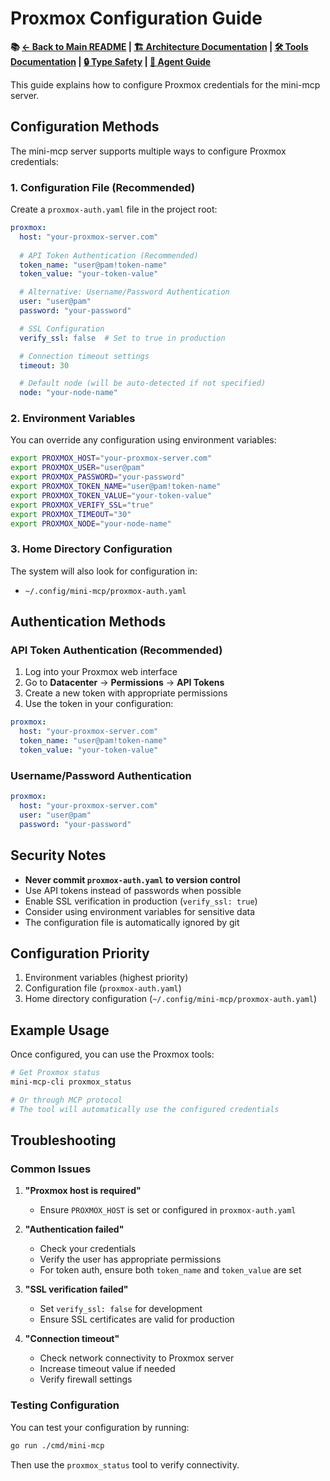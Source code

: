 # Proxmox Configuration Guide

**📚 [← Back to Main README](../README.md) | [🏗️ Architecture Documentation](README_ARCHITECTURE.md) | [🛠️ Tools Documentation](README_TOOLS.md) | [🔒 Type Safety](TYPE_SAFETY_IMPROVEMENTS.md) | [🤖 Agent Guide](AGENT.md)**

This guide explains how to configure Proxmox credentials for the mini-mcp server.

## Configuration Methods

The mini-mcp server supports multiple ways to configure Proxmox credentials:

### 1. Configuration File (Recommended)

Create a `proxmox-auth.yaml` file in the project root:

```yaml
proxmox:
  host: "your-proxmox-server.com"
  
  # API Token Authentication (Recommended)
  token_name: "user@pam!token-name"
  token_value: "your-token-value"

  # Alternative: Username/Password Authentication
  user: "user@pam"
  password: "your-password"

  # SSL Configuration
  verify_ssl: false  # Set to true in production

  # Connection timeout settings
  timeout: 30

  # Default node (will be auto-detected if not specified)
  node: "your-node-name"
```

### 2. Environment Variables

You can override any configuration using environment variables:

```bash
export PROXMOX_HOST="your-proxmox-server.com"
export PROXMOX_USER="user@pam"
export PROXMOX_PASSWORD="your-password"
export PROXMOX_TOKEN_NAME="user@pam!token-name"
export PROXMOX_TOKEN_VALUE="your-token-value"
export PROXMOX_VERIFY_SSL="true"
export PROXMOX_TIMEOUT="30"
export PROXMOX_NODE="your-node-name"
```

### 3. Home Directory Configuration

The system will also look for configuration in:
- `~/.config/mini-mcp/proxmox-auth.yaml`

## Authentication Methods

### API Token Authentication (Recommended)

1. Log into your Proxmox web interface
2. Go to **Datacenter** → **Permissions** → **API Tokens**
3. Create a new token with appropriate permissions
4. Use the token in your configuration:

```yaml
proxmox:
  host: "your-proxmox-server.com"
  token_name: "user@pam!token-name"
  token_value: "your-token-value"
```

### Username/Password Authentication

```yaml
proxmox:
  host: "your-proxmox-server.com"
  user: "user@pam"
  password: "your-password"
```

## Security Notes

- **Never commit `proxmox-auth.yaml` to version control**
- Use API tokens instead of passwords when possible
- Enable SSL verification in production (`verify_ssl: true`)
- Consider using environment variables for sensitive data
- The configuration file is automatically ignored by git

## Configuration Priority

1. Environment variables (highest priority)
2. Configuration file (`proxmox-auth.yaml`)
3. Home directory configuration (`~/.config/mini-mcp/proxmox-auth.yaml`)

## Example Usage

Once configured, you can use the Proxmox tools:

```bash
# Get Proxmox status
mini-mcp-cli proxmox_status

# Or through MCP protocol
# The tool will automatically use the configured credentials
```

## Troubleshooting

### Common Issues

1. **"Proxmox host is required"**
   - Ensure `PROXMOX_HOST` is set or configured in `proxmox-auth.yaml`

2. **"Authentication failed"**
   - Check your credentials
   - Verify the user has appropriate permissions
   - For token auth, ensure both `token_name` and `token_value` are set

3. **"SSL verification failed"**
   - Set `verify_ssl: false` for development
   - Ensure SSL certificates are valid for production

4. **"Connection timeout"**
   - Check network connectivity to Proxmox server
   - Increase timeout value if needed
   - Verify firewall settings

### Testing Configuration

You can test your configuration by running:

```bash
go run ./cmd/mini-mcp
```

Then use the `proxmox_status` tool to verify connectivity.
